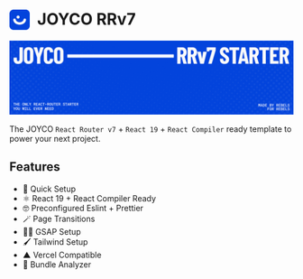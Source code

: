 # <img src="./public/JOYCO.png" alt="JOYCO Logo" height="36" width="36" align="top" />&nbsp;&nbsp;JOYCO RRv7

![banner.png](./public/banner.png)

The JOYCO `React Router v7` + `React 19` + `React Compiler` ready template to power your next project.

## Features

- 🚀 Quick Setup
- ⚛ React 19 + React Compiler Ready
- 🤓 Preconfigured Eslint + Prettier
- 🪄 Page Transitions
- 🦸‍♂️ GSAP Setup
- 🖌️ Tailwind Setup
- ▲ Vercel Compatible
- 🔎 Bundle Analyzer
